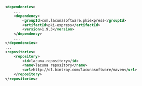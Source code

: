﻿```xml
<dependencies>
	...
	<dependency>
		<groupId>com.lacunasoftware.pkiexpress</groupId>
		<artifactId>pki-express</artifactId>
		<version>1.9.3</version>
	</dependency>
	...
</dependencies>
...
<repositories>
	<repository>
		<id>lacuna.repository</id>
		<name>lacuna repository</name>
		<url>http://dl.bintray.com/lacunasoftware/maven</url>
	</repository>
</repositories>
```
